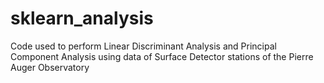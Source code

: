 # sklearn_analysis
Code used to perform Linear Discriminant Analysis and Principal Component Analysis using data of Surface Detector stations of the Pierre Auger Observatory
